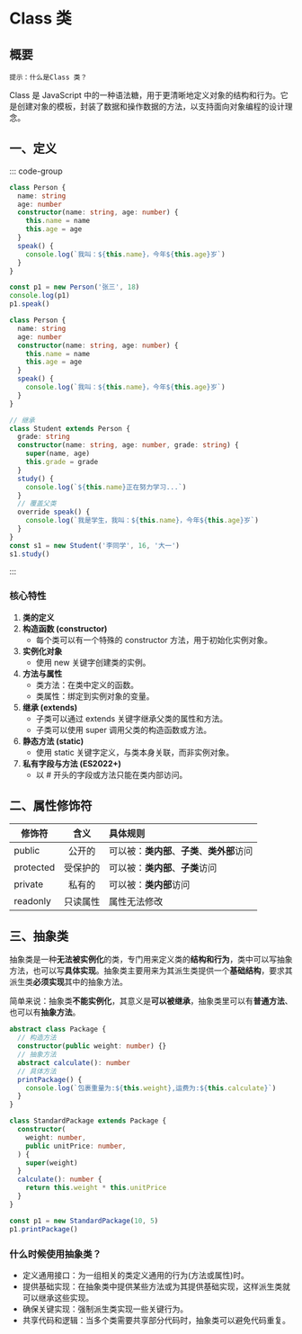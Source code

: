# Class 类

## 概要

`提示：什么是Class 类？`

Class 是 JavaScript 中的一种语法糖，用于更清晰地定义对象的结构和行为。它是创建对象的模板，封装了数据和操作数据的方法，以支持面向对象编程的设计理念。

## 一、定义

::: code-group

```ts [class 类]
class Person {
  name: string
  age: number
  constructor(name: string, age: number) {
    this.name = name
    this.age = age
  }
  speak() {
    console.log(`我叫：${this.name}，今年${this.age}岁`)
  }
}

const p1 = new Person('张三', 18)
console.log(p1)
p1.speak()
```

```ts [继承]
class Person {
  name: string
  age: number
  constructor(name: string, age: number) {
    this.name = name
    this.age = age
  }
  speak() {
    console.log(`我叫：${this.name}，今年${this.age}岁`)
  }
}

// 继承
class Student extends Person {
  grade: string
  constructor(name: string, age: number, grade: string) {
    super(name, age)
    this.grade = grade
  }
  study() {
    console.log(`${this.name}正在努力学习...`)
  }
  // 覆盖父类
  override speak() {
    console.log(`我是学生，我叫：${this.name}，今年${this.age}岁`)
  }
}
const s1 = new Student('李同学', 16, '大一')
s1.study()
```

:::

### 核心特性

1. **类的定义**
2. **构造函数 (constructor)**
   - 每个类可以有一个特殊的 constructor 方法，用于初始化实例对象。
3. **实例化对象**
   - 使用 new 关键字创建类的实例。
4. **方法与属性**
   - 类方法：在类中定义的函数。
   - 类属性：绑定到实例对象的变量。
5. **继承 (extends)**
   - 子类可以通过 extends 关键字继承父类的属性和方法。
   - 子类可以使用 super 调用父类的构造函数或方法。
6. **静态方法 (static)**
   - 使用 static 关键字定义，与类本身关联，而非实例对象。
7. **私有字段与方法 (ES2022+)**
   - 以 # 开头的字段或方法只能在类内部访问。

## 二、属性修饰符

| 修饰符    |   含义   | 具体规则                                     |
| --------- | :------: | :------------------------------------------- |
| public    |  公开的  | 可以被：**类内部**、**子类**、**类外部**访问 |
| protected | 受保护的 | 可以被：**类内部**、**子类**访问             |
| private   |  私有的  | 可以被：**类内部**访问                       |
| readonly  | 只读属性 | 属性无法修改                                 |

## 三、抽象类

抽象类是一种**无法被实例化**的类，专门用来定义类的**结构和行为**，类中可以写抽象方法，也可以写**具体实现**。抽象类主要用来为其派生类提供一个**基础结构**，要求其派生类**必须实现**其中的抽象方法。

简单来说：抽象类**不能实例化**，其意义是**可以被继承**，抽象类里可以有**普通方法**、也可以有**抽象方法**。

```ts
abstract class Package {
  // 构造方法
  constructor(public weight: number) {}
  // 抽象方法
  abstract calculate(): number
  // 具体方法
  printPackage() {
    console.log(`包裹重量为:${this.weight},运费为:${this.calculate}`)
  }
}

class StandardPackage extends Package {
  constructor(
    weight: number,
    public unitPrice: number,
  ) {
    super(weight)
  }
  calculate(): number {
    return this.weight * this.unitPrice
  }
}

const p1 = new StandardPackage(10, 5)
p1.printPackage()
```

### **什么时候使用抽象类？**

- 定义通用接口：为一组相关的类定义通用的行为(方法或属性)时。
- 提供基础实现：在抽象类中提供某些方法或为其提供基础实现，这样派生类就可以继承这些实现。
- 确保关键实现：强制派生类实现一些关键行为。
- 共享代码和逻辑：当多个类需要共享部分代码时，抽象类可以避免代码重复。
